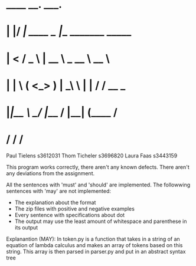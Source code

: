 #  ____  __.          ___.                      
# |    |/ _|   ____   \_ |__   _______  _____   
# |      <    /  _ \   | __ \  \_  __ \ \__  \  
# |    |  \  (  <_> )  | \_\ \  |  | \/  / __ \_
# |____|__ \  \____/   |___  /  |__|    (____  /
#         \/               \/                \/ 

Paul Tielens s3612031
Thom Ticheler s3696820
Laura Faas s3443159

This program works correctly, there aren't any known defects.
There aren't any deviations from the assignment. 

All the sentences with 'must' and 'should' are implemented.
The followwing sentences with 'may' are not implemented:
- The explanation about the format
- The zip files with positive and negative examples
- Every sentence with specifications about dot
- The output may use the least amount of whitespace and parenthese in its output
  
Explanantion (MAY):
In token.py is a function that takes in a string of an equation of lambda calculus and makes an array of tokens based on this string.
This array is then parsed in parser.py and put in an abstract syntax tree
